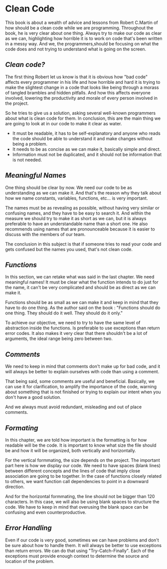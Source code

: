 # **Clean Code**
This book is about a wealth of advice and lessons from Robert C.Martin of how should be a clean code while we are programming. Throughout the book, he is very clear about one thing. Always try to make our code as clear as we can, highlighting how horrible it is to work on code that's been written in a messy way. And we, the programmers,should be focusing on what the code does and not trying to understand what is going on the screen.

## *Clean code?*

The first thing Robert let us know is that it is obvious how "bad code" affects every programmer in his life and how horrible and hard it is trying to make the slightest change in a code that looks like being through a morass of tangled brambles and hidden pitfalls.
And how this affects everyone involved, lowering the productivity and morale of every person involved in the project.

So he tries to give us a solution, asking several well-known programmers about what is clean code for them. In conclusion, this are the main thing we are going to look at in our code to make it clear as water.

- It must be readable, it has to be self-explanatory and anyone who reads the code should be able to understand it and make changes without being a problem.
- It needs to be as concise as we can make it, basically simple and direct.
- Information must not be duplicated, and it should not be information that is not needed.

## *Meaningful Names*

One thing should be clear by now. We need our code to be as understanding as we can make it. And that's the reason why they talk about how we name constants, variables, functions, etc... is very important.

The names must be as revealing as possible, without having very similar or confusing names, and they have to be easy to search it. And within the measure we should try to make it as short as we can, but it is always preferable to have an understandable name than a short one. He also recommends using names that are pronounceable because it is easier to discuss with the members of our team.

The conclusion in this subject is that if someone tries to read your code and gets confused but the names you used, that's not clean code.

## *Functions*

In this section, we can retake what was said in the last chapter.  We need meaningful names!
It must be clear what the function intends to do just for the name, it can't be very complicated and should be as direct as we can make it.

Functions should be as small as we can make it and keep in mind that they have to do one thing.
As the author said on the book : "Functions should do one thing. They should do it well. They should do it only."

To achieve our objective, we need to try to have the same level of abstraction inside the functions. Is preferable to use exceptions than return error codes. It also makes it very clear that there shouldn't be a lot of arguments, the ideal range being zero between two.

## *Comments*

We need to keep in mind that comments don't make up for bad code, and it will always be better to explain ourselves with code than using a comment.

That being said, some comments are useful and beneficial. Basically, we can use it for clarification, to amplify the importance of the code, warning about something that is not finished or trying to explain our intent when you don't have a good solution.

And we always must avoid redundant, misleading and out of place comments.

## *Formating*

In this chapter, we are told how important is the formatting is for how readable will be the code.
It is important to know what size the file should be and how it will be organized, both vertically and horizontally.

For the vertical formmating, the size depends on the project. The important part here is how we display our code. We need to have spaces (blank lines) between different concepts and the lines of code that imply close association are going to be together. In the case of functions closely related to others, we want function call dependencies to point in a downward direction.

And for the horizontal formmating, the line should not be bigger than 120 characters. In this case, we will also be using blank spaces to structure the code. We have to keep in mind that overusing the blank space can be confusing and even counterproductive.

## *Error Handling* 

Even if our code is very good, sometimes we can have problems and don't be sure about how to handle them.
It will always be better to use exceptions than return errors. We can do that using "Try-Catch-Finally".
Each of the exceptions must provide enough context to determine the source and location of the problem. 